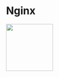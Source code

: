 # Nginx

<img src="https://configurelinux.s3-accelerate.amazonaws.com/2017/11/enable-nginx-debug-logging.png" width="128px">

